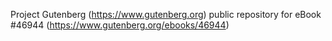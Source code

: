 Project Gutenberg (https://www.gutenberg.org) public repository for eBook #46944 (https://www.gutenberg.org/ebooks/46944)
